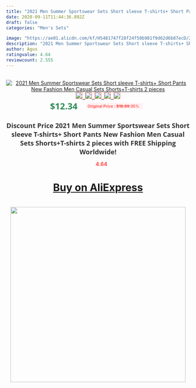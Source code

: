 ```yaml
---
title: "2021 Men Summer Sportswear Sets Short sleeve T-shirts+ Short Pants New Fashion Men Casual Sets Shorts+T-shirts 2 pieces"
date: 2020-09-11T11:44:36.892Z
draft: false
categories: "Men's Sets"

image: "https://ae01.alicdn.com/kf/H5481747f28f24f50b981f9d62d6b87ecD/2021-Men-Summer-Sportswear-Sets-Short-sleeve-T-shirts-Short-Pants-New-Fashion-Men-Casual-Sets.jpg"
description: "2021 Men Summer Sportswear Sets Short sleeve T-shirts+ Short Pants New Fashion Men Casual Sets Shorts+T-shirts 2 pieces"
author: Agus
ratingvalue: 4.64
reviewcount: 2.555
---
```

<br>
<div style="text-align: center;">
<a href="https://s.click.aliexpress.com/e/_A6MKAt" target="_blank" rel="nofollow noopener noreferrer"><img alt="2021 Men Summer Sportswear Sets Short sleeve T-shirts+ Short Pants New Fashion Men Casual Sets Shorts+T-shirts 2 pieces" class="magnifier-image" src="https://ae01.alicdn.com/kf/H5481747f28f24f50b981f9d62d6b87ecD/2021-Men-Summer-Sportswear-Sets-Short-sleeve-T-shirts-Short-Pants-New-Fashion-Men-Casual-Sets.jpg_640x640.jpg">
<br>
<img style="border:1px solid salmon" src="https://ae01.alicdn.com/kf/H5481747f28f24f50b981f9d62d6b87ecD/2021-Men-Summer-Sportswear-Sets-Short-sleeve-T-shirts-Short-Pants-New-Fashion-Men-Casual-Sets.jpg_120x120.jpg">&nbsp;&nbsp;<img style="border:1px solid salmon" src="https://ae01.alicdn.com/kf/Hef2e250eb3f5405086a0009ef7331d429/2021-Men-Summer-Sportswear-Sets-Short-sleeve-T-shirts-Short-Pants-New-Fashion-Men-Casual-Sets.jpg_120x120.jpg">&nbsp;&nbsp;<img style="border:1px solid salmon" src="https://ae01.alicdn.com/kf/H0126a193fdb443728874d214c51c61faV/2021-Men-Summer-Sportswear-Sets-Short-sleeve-T-shirts-Short-Pants-New-Fashion-Men-Casual-Sets.jpg_120x120.jpg">&nbsp;&nbsp;<img style="border:1px solid salmon" src="https://ae01.alicdn.com/kf/Hf72a29f9fb4d42a5a633cc2021fe528f2/2021-Men-Summer-Sportswear-Sets-Short-sleeve-T-shirts-Short-Pants-New-Fashion-Men-Casual-Sets.jpg_120x120.jpg">&nbsp;&nbsp;<img style="border:1px solid salmon" src="https://ae01.alicdn.com/kf/H188b44683a6b4d59bfa1d23d5a93223ac/2021-Men-Summer-Sportswear-Sets-Short-sleeve-T-shirts-Short-Pants-New-Fashion-Men-Casual-Sets.jpg_120x120.jpg"></a></div><br0>
<div style="text-align: center;"><span style="background-color: white; border: 0px; box-sizing: border-box; color: seagreen; display: inline-block; font-family: &quot;open sans&quot; , &quot;arial&quot; , &quot;helvetica&quot; , sans-serif , &quot;heiti&quot;; font-size: 24px; font-stretch: inherit; font-weight: 700; line-height: inherit; margin: 0px 10px 0px 0px; padding: 0px; vertical-align: middle;">$12.34 </span>
<span style="background: rgb(255 , 241 , 241); border-radius: 3px; border: 0px; box-sizing: border-box; color: #ff4747; display: inline-block; font-family: inherit; font-size: 12px; font-stretch: inherit; font-style: inherit; font-variant: inherit; font-weight: 600; line-height: inherit; margin: 0px; padding: 2px 5px; transform: scale(0.9); vertical-align: middle;">Original Price : <b style="text-decoration: line-through;">$18.99 </b> 35%&nbsp;&nbsp;</span></div>
<h1 style="color: #333333; display: inline-block; font-family: &quot;open sans&quot; , &quot;arial&quot; , &quot;helvetica&quot; , sans-serif , &quot;heiti&quot;; font-size: 18px; font-stretch: inherit; font-weight: 700; text-align: center;">Discount Price 2021 Men Summer Sportswear Sets Short sleeve T-shirts+ Short Pants New Fashion Men Casual Sets Shorts+T-shirts 2 pieces with FREE Shipping Worldwide!</h1>
<div style="color: #ff4747; text-align: center;">
<img src="https://4.bp.blogspot.com/-M0ZcTcb-5uY/XleCXlxnR4I/AAAAAAAAAEc/OrjgMkXV1oMQFaCRZj5HQwOCBcu3w1FegCPcBGAYYCw/s1600/star.png" style="height: 15px;">&nbsp;<b>4.64</b></div>
<div class="button_cont" align="center"><a class="buynow_a" href="https://s.click.aliexpress.com/e/_A6MKAt" target="_blank" rel="nofollow noopener noreferrer"><H1>Buy on AliExpress</H1></a></div><br>
<div class="separator" style="clear: both; text-align: center;">
<img src="https://lh3.googleusercontent.com/-pTy5HemUv9M/XlePHvY0dAI/AAAAAAAAAE4/0nX5iRUoIWY8eMW9Dpxeirr157OZliDIgCLcBGAsYHQ/s1600/badge.gif" width="480">
</div>
